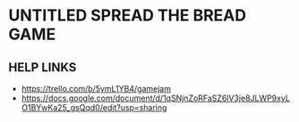 # UNTITLED SPREAD THE BREAD GAME

## HELP LINKS
- https://trello.com/b/5ymL1YB4/gamejam
- https://docs.google.com/document/d/1qSNjnZoRFaSZ6lV3je8JLWP9xyLO1BYwKa25_gsQqd0/edit?usp=sharing
